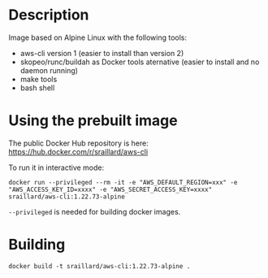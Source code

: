 Description
===========

Image based on Alpine Linux with the following tools:
* aws-cli version 1 (easier to install than version 2)
* skopeo/runc/buildah as Docker tools aternative (easier to install and no daemon running)
* make tools
* bash shell

Using the prebuilt image
========================

The public Docker Hub repository is here:
https://hub.docker.com/r/sraillard/aws-cli

To run it in interactive mode:
```
docker run --privileged --rm -it -e "AWS_DEFAULT_REGION=xxx" -e "AWS_ACCESS_KEY_ID=xxxx" -e "AWS_SECRET_ACCESS_KEY=xxxx" sraillard/aws-cli:1.22.73-alpine
```

`--privileged` is needed for building docker images.

Building
========

```
docker build -t sraillard/aws-cli:1.22.73-alpine .
```
